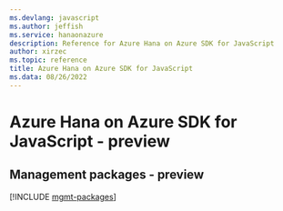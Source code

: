 ```yaml
---
ms.devlang: javascript
ms.author: jeffish
ms.service: hanaonazure
description: Reference for Azure Hana on Azure SDK for JavaScript
author: xirzec
ms.topic: reference
title: Azure Hana on Azure SDK for JavaScript
ms.data: 08/26/2022
---
```

# Azure Hana on Azure SDK for JavaScript - preview

## Management packages - preview
[!INCLUDE [mgmt-packages](hana-on-azure-mgmt-index.md)]